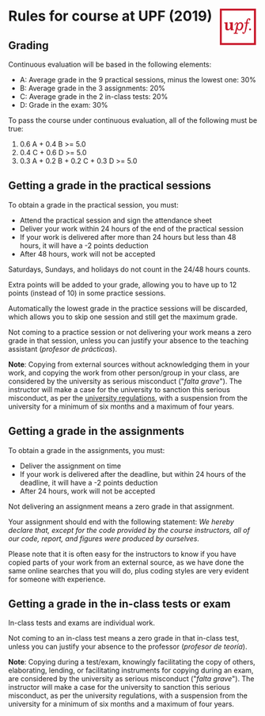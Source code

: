 # <img src="upf_logo.png" align="right" width="80"/>Rules for course at UPF (2019)

## Grading

Continuous evaluation will be based in the following elements:

* A: Average grade in the 9 practical sessions, minus the lowest one: 30%
* B: Average grade in the 3 assignments: 20%
* C: Average grade in the 2 in-class tests: 20%
* D: Grade in the exam: 30%

To pass the course under continuous evaluation, all of the following must be true:

1. 0.6 A + 0.4 B >= 5.0
1. 0.4 C + 0.6 D >= 5.0
1. 0.3 A + 0.2 B + 0.2 C + 0.3 D >= 5.0

## Getting a grade in the practical sessions

To obtain a grade in the practical session, you must:

* Attend the practical session and sign the attendance sheet
* Deliver your work within 24 hours of the end of the practical session
* If your work is delivered after more than 24 hours but less than 48 hours, it will have a -2 points deduction
* After 48 hours, work will not be accepted

Saturdays, Sundays, and holidays do not count in the 24/48 hours counts.

Extra points will be added to your grade, allowing you to have up to 12 points (instead of 10) in some practice sessions.

Automatically the lowest grade in the practice sessions will be discarded, which allows you to skip one session and still get the maximum grade.

Not coming to a practice session or not delivering your work means a zero grade in that session, unless you can justify your absence to the teaching assistant (*profesor de prácticas*).

**Note**: Copying from external sources without acknowledging them in your work, and copying the work from other person/group in your class, are considered by the university as serious misconduct ("*falta grave*"). The instructor will make a case for the university to sanction this serious misconduct, as per the [university regulations](https://seuelectronica.upf.edu/es/regim-disciplinari-dels-estudiants-de-la-universitat-pompeu-fabra), with a suspension from the university for a minimum of six months and a maximum of four years.

## Getting a grade in the assignments

To obtain a grade in the assignments, you must:

* Deliver the assignment on time
* If your work is delivered after the deadline, but within 24 hours of the deadline, it will have a -2 points deduction
* After 24 hours, work will not be accepted

Not delivering an assignment means a zero grade in that assignment.

Your assignment should end with the following statement: *We hereby declare that, except for the code provided by the course instructors, all of our code, report, and figures were produced by ourselves.*

Please note that it is often easy for the instructors to know if you have copied parts of your work from an external source, as we have done the same online searches that you will do, plus coding styles are very evident for someone with experience.

## Getting a grade in the in-class tests or exam

In-class tests and exams are individual work.

Not coming to an in-class test means a zero grade in that in-class test, unless you can justify your absence to the professor (*profesor de teoría*).

**Note**: Copying during a test/exam, knowingly facilitating the copy of others, elaborating, lending, or facilitating instruments for copying during an exam, are considered by the university as serious misconduct ("*falta grave*"). The instructor will make a case for the university to sanction this serious misconduct, as per the university regulations, with a suspension from the university for a minimum of six months and a maximum of four years.
